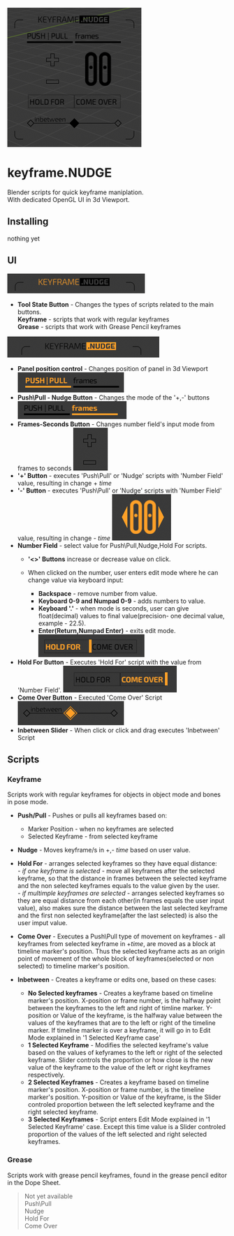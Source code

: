![header](imgs/Main.png)
# keyframe.NUDGE
Blender scripts for quick keyframe maniplation.  
With dedicated OpenGL UI in 3d Viewport.
## Installing
nothing yet

## UI
![State Button](imgs/Panel_Mode.png)
* __Tool State Button__ - Changes the types of scripts related to the main buttons.  
__Keyframe__ - scripts that work with regular keyframes  
__Grease__ - scripts that work with Grease Pencil keyframes  

![Position Control](imgs/Translate_Panel.png)
* __Panel position control__ - Changes position of panel in 3d Viewport
![Push Pull](imgs/Push-PullButton.png)
* __Push\Pull - Nudge Button__ - Changes the mode of the '+,-' buttons
![Frames-Seconds](imgs/Frames-Seconds_button.png)
* __Frames-Seconds Button__ - Changes number field's input mode from frames to seconds
![Plus Minus Button](imgs/Plus-Minus_buttons.png)
* __'+' Button__ - executes 'Push\Pull' or 'Nudge' scripts with 'Number Field' value, resulting in change + _time_
* __'-' Button__ - executes 'Push\Pull' or 'Nudge' scripts with 'Number Field' value, resulting in change - _time_
![Number Field](imgs/Value_Input_field.png)
* __Number Field__ - select value for Push\Pull,Nudge,Hold For scripts.  
    * __'<>' Buttons__ increase or decrease value on click.  

    * When clicked on the number, user enters edit mode where he can change value via keyboard input:
        * __Backspace__ - remove number from value.
        * __Keyboard 0-9 and Numpad 0-9__ - adds numbers to value.
        * __Keyboard '.'__ - when mode is seconds, user can give float(decimal) values to final value(precision- one decimal value, example - 22.5).
        * __Enter(Return,Numpad Enter)__ - exits edit mode.
![Hold For Button](imgs/Hold_For-Button.png)
* __Hold For Button__ - Executes 'Hold For' script with the value from 'Number Field'.
![Come_Over Button](imgs/ComeOver_Button.png)
* __Come Over Button__ - Executed 'Come Over' Script
![Inbetween Slider](imgs/Inbetween_Slider.png)
* __Inbetween Slider__ - When click or click and drag executes 'Inbetween' Script


## Scripts
### Keyframe
Scripts work with regular keyframes for objects in object mode and bones in pose mode.
* **Push/Pull** - Pushes or pulls all keyframes based on:
    * Marker Position - when no keyframes are selected
    * Selected Keyframe - from selected keyframe
* **Nudge** - Moves keyframe/s in +,- _time_ based on user value.

* **Hold For** - arranges selected keyframes so they have equal distance:  
    _- if one keyframe is selected_ - move all keyframes after the selected keyframe, so that the distance in frames between the selected keyframe and the non selected keyframes equals to the value given by the user.  
    _- if multimple keyframes are selected_ - arranges selected keyframes so they are equal distance from each other(in frames equals the user input value), also makes sure the distance between the last selected keyframe and the first non selected keyframe(after the last selected) is also the user imput value.
* **Come Over** - Executes a Push\Pull type of movement on keyframes - all keyframes from selected keyframe in +_time_, are moved as a block at timeline marker's position. Thus the selected keyframe acts as an origin point of movement of the whole block of keyframes(selected or non selected) to timeline marker's position.

* **Inbetween** - Creates a keyframe or edits one, based on these cases:
    * **No Selected keyframes** - Creates a keyframe based on timeline marker's position. X-position or frame number, is the halfway point between the keyframes to the left and right of timline marker. Y-position or Value of the keyframe, is the halfway value between the values of the keyframes that are to the left or right of the timeline marker. If timeline marker is over a keyframe, it will go in to Edit Mode explained in '1 Selected Keyframe case' 
    * **1 Selected Keyframe** -  Modifies the selected keyframe's value based on the values of kefyrames to the left or right of the selected keyframe. Slider controls the proportion or how close is the new value of the keyframe to the value of the left or right keyframes respectively.
    * **2 Selected Keyframes** - Creates a keyframe based on timeline marker's position. X-position or frame number, is the timeline marker's position. Y-position or Value of the keyframe, is the Slider controled proportion between the left selected keyframe and the right selected keyframe.
    * **3 Selected Keyframes** - Script enters Edit Mode explained in '1 Selected Keyframe' case. Except this time value is a Slider controled proportion of the values of the left selected and right selected keyframes.

### Grease
Scripts work with grease pencil keyframes, found in the grease pencil editor in the Dope Sheet.
>Not yet available    
Push\Pull  
Nudge  
Hold For  
Come Over
